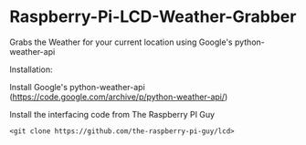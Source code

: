 # Raspberry-Pi-LCD-Weather-Grabber
Grabs the Weather for your current location using Google's python-weather-api

Installation:

Install Google's python-weather-api (https://code.google.com/archive/p/python-weather-api/)

Install the interfacing code from The Raspberry PI Guy

`<git clone https://github.com/the-raspberry-pi-guy/lcd>`

